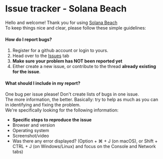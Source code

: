 Issue tracker - Solana Beach
===========================================

Hello and welcome! Thank you for using [Solana Beach](https://solanabeach.io)  
To keep things nice and clear, please follow these simple guidelines:

#### How do I report bugs?

1. Register for a github account or login to yours. 
2. Head over to the [Issues](https://github.com/solana-beach/issue-tracker/issues) tab
3. **Make sure your problem has NOT been reported yet**
4. Either create a new issue, or contribute to the thread **already existing for the issue**. 

#### What should I include in my report?

One bug per issue please! Don't create lists of bugs in one issue.  
The more information, the better. Basically: try to help as much as you can in identifying and fixing the problem.  
We're specifically looking for the following information:

- **Specific steps to reproduce the issue**
- Browser and version
- Operating system
- Screenshot/video
- Was there any error displayed? (Option + ⌘ + J (on macOS), or Shift + CTRL + J (on Windows/Linux) and focus on the Console and Network tabs)

